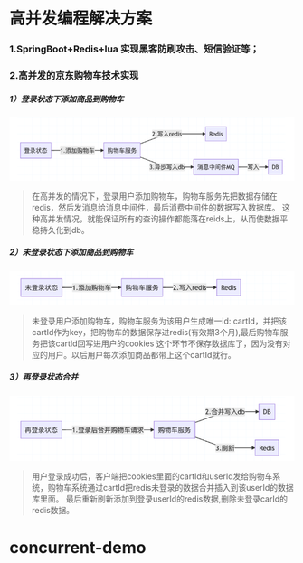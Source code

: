 
# 高并发编程解决方案

### 1.SpringBoot+Redis+lua 实现黑客防刷攻击、短信验证等；

### 2.高并发的京东购物车技术实现
##### 1）登录状态下添加商品到购物车
![img.png](img.png)
>在高并发的情况下，登录用户添加购物车，购物车服务先把数据存储在redis，然后发消息给消息中间件，最后消费中间件的数据写入数据库。
这种高并发情况，就能保证所有的查询操作都能落在reids上，从而使数据平稳持久化到db。
##### 2）未登录状态下添加商品到购物车
![img_1.png](img_1.png)
>未登录用户添加购物车，购物车服务为该用户生成唯一id: cartId，并把该cartId作为key，把购物车的数据保存进redis(有效期3个月),最后购物车服务把该cartId回写进用户的cookies
这个环节不保存数据库了，因为没有对应的用户。以后用户每次添加商品都带上这个cartId就行。
##### 3）再登录状态合并
![img_2.png](img_2.png)
>用户登录成功后，客户端把cookies里面的cartId和userId发给购物车系统，购物车系统通过cartId把redis未登录的数据合并插入到该userId的数据库里面。
最后重新刷新添加到登录userId的redis数据,删除未登录carId的redis数据。

    


# concurrent-demo

